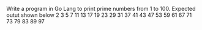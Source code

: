 Write a program in Go Lang to print prime numbers from 1 to 100.
Expected outut shown below
2
3
5
7
11
13
17
19
23
29
31
37
41
43
47
53
59
61
67
71
73
79
83
89
97
